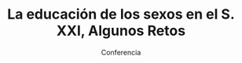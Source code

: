 ---
layout: post
title: "La educación de los sexos en el S. XXI, Algunos Retos"
subtitle: "Conferencia"
background: "/img/posts/bg-cartagena.jpg"
eventdate: 2019-02-27 19:00:00 +0100
placeName: "Escuela Técnica Superir de Arquitectura y Edificación, Cartagena."
placeMapsUrl: https://www.google.es/maps/place/Escuela+T%C3%A9cnica+Superior+de+Arquitectura+y+Edificaci%C3%B3n/@37.6066789,-0.9813371,17z/data=!3m1!4b1!4m5!3m4!1s0xd63418972cd92df:0x208788401eaf985d!8m2!3d37.6066747!4d-0.9791484
category: "local"
tags: "cartagena"
speakers:
    - name: "Maite Palacios"
---